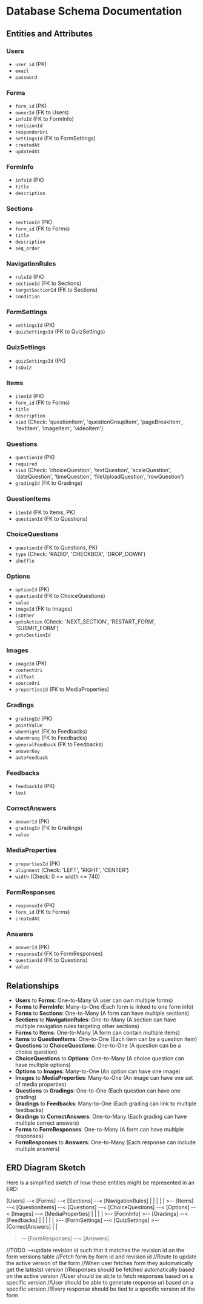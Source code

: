 # Database Schema Documentation

## Entities and Attributes

### **Users**

- `user_id` (PK)
- `email`
- `password`

### **Forms**

- `form_id` (PK)
- `ownerId` (FK to Users)
- `infoId` (FK to FormInfo)
- `revisionId`
- `responderUri`
- `settingsId` (FK to FormSettings)
- `createdAt`
- `updatedAt`

### **FormInfo**

- `infoId` (PK)
- `title`
- `description`

### **Sections**

- `sectionId` (PK)
- `form_id` (FK to Forms)
- `title`
- `description`
- `seq_order`

### **NavigationRules**

- `ruleId` (PK)
- `sectionId` (FK to Sections)
- `targetSectionId` (FK to Sections)
- `condition`

### **FormSettings**

- `settingsId` (PK)
- `quizSettingsId` (FK to QuizSettings)

### **QuizSettings**

- `quizSettingsId` (PK)
- `isQuiz`

### **Items**

- `itemId` (PK)
- `form_id` (FK to Forms)
- `title`
- `description`
- `kind` (Check: 'questionItem', 'questionGroupItem', 'pageBreakItem', 'textItem', 'imageItem', 'videoItem')

### **Questions**

- `questionId` (PK)
- `required`
- `kind` (Check: 'choiceQuestion', 'textQuestion', 'scaleQuestion', 'dateQuestion', 'timeQuestion', 'fileUploadQuestion', 'rowQuestion')
- `gradingId` (FK to Gradings)

### **QuestionItems**

- `itemId` (FK to Items, PK)
- `questionId` (FK to Questions)

### **ChoiceQuestions**

- `questionId` (FK to Questions, PK)
- `type` (Check: 'RADIO', 'CHECKBOX', 'DROP_DOWN')
- `shuffle`

### **Options**

- `optionId` (PK)
- `questionId` (FK to ChoiceQuestions)
- `value`
- `imageId` (FK to Images)
- `isOther`
- `gotoAction` (Check: 'NEXT_SECTION', 'RESTART_FORM', 'SUBMIT_FORM')
- `gotoSectionId`

### **Images**

- `imageId` (PK)
- `contentUri`
- `altText`
- `sourceUri`
- `propertiesId` (FK to MediaProperties)

### **Gradings**

- `gradingId` (PK)
- `pointValue`
- `whenRight` (FK to Feedbacks)
- `whenWrong` (FK to Feedbacks)
- `generalFeedback` (FK to Feedbacks)
- `answerKey`
- `autoFeedback`

### **Feedbacks**

- `feedbackId` (PK)
- `text`

### **CorrectAnswers**

- `answerId` (PK)
- `gradingId` (FK to Gradings)
- `value`

### **MediaProperties**

- `propertiesId` (PK)
- `alignment` (Check: 'LEFT', 'RIGHT', 'CENTER')
- `width` (Check: 0 <= width <= 740)

### **FormResponses**

- `responseId` (PK)
- `form_id` (FK to Forms)
- `createdAt`

### **Answers**

- `answerId` (PK)
- `responseId` (FK to FormResponses)
- `questionId` (FK to Questions)
- `value`

## Relationships

- **Users** to **Forms**: One-to-Many (A user can own multiple forms)
- **Forms** to **FormInfo**: Many-to-One (Each form is linked to one form info)
- **Forms** to **Sections**: One-to-Many (A form can have multiple sections)
- **Sections** to **NavigationRules**: One-to-Many (A section can have multiple navigation rules targeting other sections)
- **Forms** to **Items**: One-to-Many (A form can contain multiple items)
- **Items** to **QuestionItems**: One-to-One (Each item can be a question item)
- **Questions** to **ChoiceQuestions**: One-to-One (A question can be a choice question)
- **ChoiceQuestions** to **Options**: One-to-Many (A choice question can have multiple options)
- **Options** to **Images**: Many-to-One (An option can have one image)
- **Images** to **MediaProperties**: Many-to-One (An image can have one set of media properties)
- **Questions** to **Gradings**: One-to-One (Each question can have one grading)
- **Gradings** to **Feedbacks**: Many-to-One (Each grading can link to multiple feedbacks)
- **Gradings** to **CorrectAnswers**: One-to-Many (Each grading can have multiple correct answers)
- **Forms** to **FormResponses**: One-to-Many (A form can have multiple responses)
- **FormResponses** to **Answers**: One-to-Many (Each response can include multiple answers)

## ERD Diagram Sketch

Here is a simplified sketch of how these entities might be represented in an ERD:

[Users] --< [Forms] --< [Sections] --< [NavigationRules]
| | |
| | >-- [Items] --< [QuestionItems] --< [Questions] --< [ChoiceQuestions] --< [Options] --< [Images] --< [MediaProperties]
| | |
| >-- [FormInfo] >-- [Gradings] --< [Feedbacks]
| | | |
| >-- [FormSettings] --< [QuizSettings] >-- [CorrectAnswers]
| |

> -- [FormResponses] --< [Answers]

//TODO -->update revision id such that it matches the revision id on the form versions table
//Fetch form by form id and revision id
//Route to update the active version of the form
//When user fetches form they automatically get the latestst version
//Responses should be fetched automatically based on the active version
//User should be ab;le to fetch responses based on a specific version
//User should be able to generate response uri based on a specific version
//Every response should be tied to a specific version of the form
